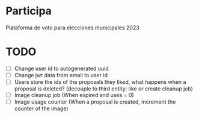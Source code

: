 # Participa
Plataforma de voto para elecciones municipales 2023

# TODO

- [ ] Change user id to autogenerated uuid
- [ ] Change jwt data from email to user id
- [ ] Users store the ids of the proposals they liked, what happens when a proposal is deleted? (decouple to third entity: like or create cleanup job)
- [ ] Image cleanup job (When expired and uses = 0)
- [ ] Image usage counter (When a proposal is created, increment the counter of the image)